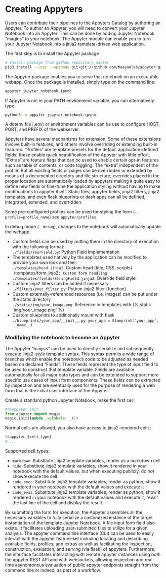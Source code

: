 # Creating Appyters

Users can contribute their pipelines to the Appyters Catalog by authoring an Appyter. To author an Appyter, you will need to convert your Jupyter Notebook into an Appyter. This can be done by adding Jupyter Notebook “magics” to your notebook. The Appyter module can enable you to turn your Jupyter Notebook into a jinja2 template-driven web application.

The first step is to install the Appyter package
```bash
# Install package from github repository master
pip3 install --user --upgrade git+git://github.com/Maayanlab/appyter.git
```

The Appyter package enables you to serve that notebook on an executable webapp. Once the package is installed, simply type on the command line:
```bash
appyter jupyter_notebook.ipynb
```

If Appyter is not in your PATH environment variable, you can alternatively type:
```bash
python3 -m appyter jupyter_notebook.ipynb
```

A dotenv file (.env) or environment variables can be use to configure HOST, PORT, and PREFIX of the webserver.

Appyters have several mechanisms for extension. Some of these extensions involve built-in features, and others involve overriding or extending built-in features. “Profiles” are template presets for the default application-defined fields; these enable quick beautification of the Appyter with little effort. “Extras” are feature flags that can be used to enable certain opt-in features such as table of contents, or code toggling. The “extra” independent of the profile. But all existing fields or pages can be overridden or extended by means of a documented directory and file structure; overrides placed in the proper location are automatically loaded by appyters making it quite easy to define new fields or fine-tune the application styling without having to make modifications to appyter itself. Static files, appyter fields, jinja2 filters, jinja2 templates, and even flask blueprints or dash apps can all be defined, integrated, extended, and overridden.

Some pre-configured profiles can be used for styling the form (`--profile=profile_name`) see `appyter/profiles`

In debug mode (`--debug`), changes to the notebook will automatically update the webapp.

- Custom fields can be used by putting them in the directory of execution with the following format:  
  `./fields/YourField.py`: Python Field Implementation
- The templates used natively by the application can be modified to provide your own look and feel:  
  `./templates/head.jinja2`: Custom head (title, CSS, scripts)`  
  `./templates/form.jinja2`: Custom form handling`  
  `./templates/fields/StringField.jinja2`: Override field style
- Custom jinja2 filters can be added if necessary  
  `./filters/your_filter.py`: Python jinja2 filter (function)
- Custom externally-referenced resources (i.e. images) can be put under the static directory  
  `./static/img/your_image.png`: Reference in templates with {% static 'img/your_image.png' %}
- Custom blueprints to additionally mount with flask  
  `./blueprints/your_app/__init__.py`: `your_app = Blueprint('your_app', __name__)`

### Modifying the notebook to become an Appyter

The Appyter “magics” can be used to directly serialize and subsequently execute jinja2-style template syntax. This syntax permits a wide range of branches which enable the notebook’s code to be adjusted as needed based on declared “Fields”. These fields represent the type of input field to be used to construct that template variable. Fields are available automatically for all major data types and can be extended to support more specific use cases of input form components. These fields can be extracted by inspection and are eventually used for the purpose of rendering a web form that is the initial user interface of the Appyter.

Create a standard python Jupyter Notebook, make the first cell:
```python
#%%appyter init
from appyter import magic
magic.init(lambda _=globals: _())
```

Normal cells are allowed, you also have access to jinja2-rendered cells:
```python
%%appyter {cell_type}
# ...
```

Supported cell_types:

- `markdown`: Substitute jinja2 template variables, render as a markdown cell
- `hide`: Substitute jinja2 template variables, show it rendered in your notebook with the default values, but when executing publicly, do not show/execute the cell.
- `code_exec`: Substitute jinja2 template variables, render as python, show it rendered in your notebook with the default values and execute it
- `code_eval`: Substitute jinja2 template variables, render as python, show it rendered in your notebook with the default values and execute it, “eval” the last line of the cell and display the result.

By submitting the form for execution, the Appyter assembles all the necessary variables to fully serialize a customized instance of the target instantiation of the template Jupyter Notebook. A file input form field also exists. It facilitates uploading user-submitted files to utilize for a given analysis.
The appyter command line interface (CLI) can be used to easily interact with the appyter feature-set including locating and describing available fields, profiles, and extras as well as facilitating the inspection, construction, evaluation, and serving (via flask) of appyters. Furthermore, the interface facilitates interacting with remote appyter instances using both the appyter REST API and with websockets, allowing inspection and real-time asynchronous evaluation of public appyter endpoints straight from the command line or indeed, as part of a workflow.
